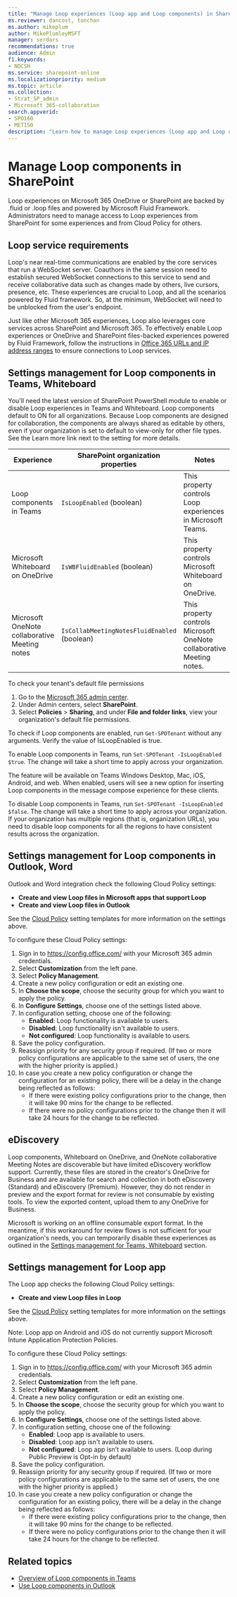 ```yaml
---
title: "Manage Loop experiences (Loop app and Loop components) in SharePoint"
ms.reviewer: dancost, tonchan
ms.author: mikeplum
author: MikePlumleyMSFT
manager: serdars
recommendations: true
audience: Admin
f1.keywords:
- NOCSH
ms.service: sharepoint-online
ms.localizationpriority: medium
ms.topic: article
ms.collection:
- Strat_SP_admin
- Microsoft 365-collaboration
search.appverid:
- SPO160
- MET150
description: "Learn how to manage Loop experiences (Loop app and Loop components) by using PowerShell and Cloud Policy."
---
```


# Manage Loop components in SharePoint

Loop experiences on Microsoft 365 OneDrive or SharePoint are backed by .fluid or .loop files and powered by Microsoft Fluid Framework. Administrators need to manage access to Loop experiences from SharePoint for some experiences and from Cloud Policy for others.

## Loop service requirements

Loop's near real-time communications are enabled by the core services that run a WebSocket server. Coauthors in the same session need to establish secured WebSocket connections to this service to send and receive collaborative data such as changes made by others, live cursors, presence, etc. These experiences are crucial to Loop, and all the scenarios powered by Fluid framework. So, at the minimum, WebSocket will need to be unblocked from the user's endpoint.

Just like other Microsoft 365 experiences, Loop also leverages core services across SharePoint and Microsoft 365. To effectively enable Loop experiences or OneDrive and SharePoint files-backed experiences powered by Fluid Framework, follow the instructions in [Office 365 URLs and IP address ranges](/microsoft-365/enterprise/urls-and-ip-address-ranges) to ensure connections to Loop services.

## Settings management for Loop components in Teams, Whiteboard

You'll need the latest version of SharePoint PowerShell module to enable or disable Loop experiences in Teams and Whiteboard. Loop components default to ON for all organizations. Because Loop components are designed for collaboration, the components are always shared as editable by others, even if your organization is set to default to view-only for other file types. See the Learn more link next to the setting for more details.

|Experience|SharePoint organization properties|Notes|
|---|----|---|
|Loop components in Teams|`IsLoopEnabled` (boolean)|This property controls Loop experiences in Microsoft Teams. |
|Microsoft Whiteboard on OneDrive|`IsWBFluidEnabled` (boolean)|This property controls Microsoft Whiteboard on OneDrive.|
|Microsoft OneNote collaborative Meeting notes|`IsCollabMeetingNotesFluidEnabled` (boolean)|This property controls Microsoft OneNote collaborative Meeting notes.|

To check your tenant's default file permissions

1. Go to the [Microsoft 365 admin center](https://admin.microsoft.com).
2. Under Admin centers, select **SharePoint**.
3. Select **Policies** > **Sharing**, and under **File and folder links**, view your organization's default file permissions.

To check if Loop components are enabled, run `Get-SPOTenant` without any arguments. Verify the value of IsLoopEnabled is true.

To enable Loop components in Teams, run `Set-SPOTenant -IsLoopEnabled $true`. The change will take a short time to apply across your organization.

The feature will be available on Teams Windows Desktop, Mac, iOS, Android, and web. When enabled, users will see a new option for inserting Loop components in the message compose experience for these clients.

To disable Loop components in Teams, run `Set-SPOTenant -IsLoopEnabled $false`. The change will take a short time to apply across your organization. If your organization has multiple regions (that is, organization URLs), you need to disable loop components for all the regions to have consistent results across the organization.

## Settings management for Loop components in Outlook, Word

Outlook and Word integration check the following Cloud Policy settings:

- **Create and view Loop files in Microsoft apps that support Loop**
- **Create and view Loop files in Outlook**

See the [Cloud Policy](/deployoffice/admincenter/overview-cloud-policy) setting templates for more information on the settings above.

To configure these Cloud Policy settings:
1. Sign in to https://config.office.com/ with your Microsoft 365 admin credentials.
2. Select **Customization** from the left pane.
3. Select **Policy Management**.
4. Create a new policy configuration or edit an existing one.
5. In **Choose the scope**, choose the security group for which you want to apply the policy.
6. In **Configure Settings**, choose one of the settings listed above.
7. In configuration setting, choose one of the following:
    - **Enabled**: Loop functionality is available to users.
    - **Disabled**: Loop functionality isn't available to users.
    - **Not configured**: Loop functionality is available to users.
8. Save the policy configuration.
9. Reassign priority for any security group if required. (If two or more policy configurations are applicable to the same set of users, the one with the higher priority is applied.)
10. In case you create a new policy configuration or change the configuration for an existing policy, there will be a delay in the change being reflected as follows:
    - If there were existing policy configurations prior to the change, then it will take 90 mins for the change to be reflected.
    - If there were no policy configurations prior to the change then it will take 24 hours for the change to be reflected.

## eDiscovery

Loop components, Whiteboard on OneDrive, and OneNote collaborative Meeting Notes are discoverable but have limited eDiscovery workflow support. Currently, these files are stored in the creator's OneDrive for Business and are available for search and collection in both eDiscovery (Standard) and eDiscovery (Premium). However, they do not render in preview and the export format for review is not consumable by existing tools. To view the exported content, upload them to any OneDrive for Business.

Microsoft is working on an offline consumable export format. In the meantime, if this workaround for review flows is not sufficient for your organization's needs, you can temporarily disable these experiences as outlined in the [Settings management for Teams, Whiteboard](#settings-management-for-teams-whiteboard) section.

## Settings management for Loop app

The Loop app checks the following Cloud Policy settings:

- **Create and view Loop files in Loop**

See the [Cloud Policy](/deployoffice/admincenter/overview-cloud-policy) setting templates for more information on the settings above.

Note: Loop app on Android and iOS do not currently support Microsoft Intune Application Protection Policies.

To configure these Cloud Policy settings:
1. Sign in to https://config.office.com/ with your Microsoft 365 admin credentials.
2. Select **Customization** from the left pane.
3. Select **Policy Management**.
4. Create a new policy configuration or edit an existing one.
5. In **Choose the scope**, choose the security group for which you want to apply the policy.
6. In **Configure Settings**, choose one of the settings listed above.
7. In configuration setting, choose one of the following:
    - **Enabled**: Loop app is available to users.
    - **Disabled**: Loop app isn't available to users.
    - **Not configured**: Loop app isn’t available to users. (Loop during Public Preview is Opt-in by default)
8. Save the policy configuration.
9. Reassign priority for any security group if required. (If two or more policy configurations are applicable to the same set of users, the one with the higher priority is applied.)
10. In case you create a new policy configuration or change the configuration for an existing policy, there will be a delay in the change being reflected as follows:
    - If there were existing policy configurations prior to the change, then it will take 90 mins for the change to be reflected.
    - If there were no policy configurations prior to the change then it will take 24 hours for the change to be reflected.

## Related topics

- [Overview of Loop components in Teams](/microsoftteams/live-components-in-teams)
- [Use Loop components in Outlook](https://support.microsoft.com/office/9b47c279-011d-4042-bd7f-8bbfca0cb136)
